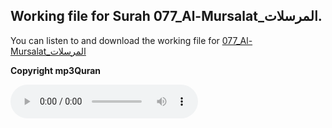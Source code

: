
## Working file for Surah 077_Al-Mursalat_المرسلات.

You can listen to and download the working file for [077_Al-Mursalat_المرسلات](https://server13.mp3quran.net/husr/077.mp3)

**Copyright mp3Quran**

<audio controls src="https://server13.mp3quran.net/husr/077.mp3"></audio>

